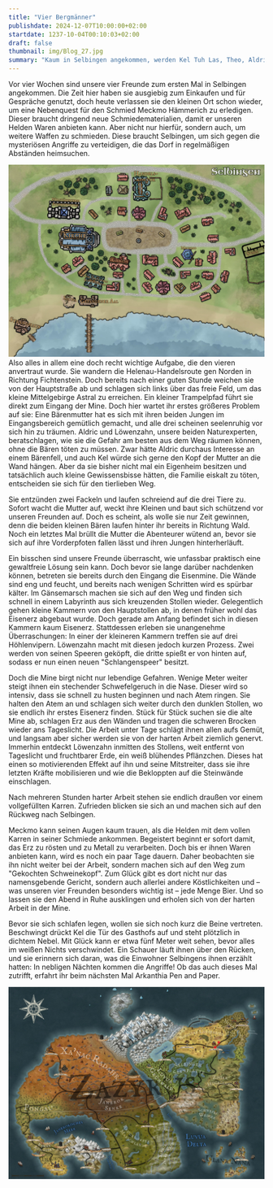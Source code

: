 ```yaml
---
title: "Vier Bergmänner"
publishdate: 2024-12-07T10:00:00+02:00
startdate: 1237-10-04T00:10:03+02:00
draft: false
thumbnail: img/Blog_27.jpg
summary: "Kaum in Selbingen angekommen, werden Kel Tuh Las, Theo, Aldric und Löwenzahn mit einer dringenden Mission betraut: Sie sollen Eisenerz aus einer verlassenen Mine beschaffen, um das Dorf gegen drohende Angriffe zu wappnen. Was zunächst wie ein klarer Auftrag erscheint, entpuppt sich schnell als gefährliche Prüfung. Doch die wahre Bedrohung wartet nicht in den Tiefen der Mine – sondern in Selbingen selbst. Was unsere Helden dort erwartet, erfahrt ihr hier:"
---
```

Vor vier Wochen sind unsere vier Freunde zum ersten Mal in Selbingen angekommen. Die Zeit hier haben sie ausgiebig zum Einkaufen und für Gespräche genutzt, doch heute verlassen sie den kleinen Ort schon wieder, um eine Nebenquest für den Schmied Meckmo Hämmerich zu erledigen. Dieser braucht dringend neue Schmiedematerialien, damit er unseren Helden Waren anbieten kann. Aber nicht nur hierfür, sondern auch, um weitere Waffen zu schmieden. Diese braucht Selbingen, um sich gegen die mysteriösen Angriffe zu verteidigen, die das Dorf in regelmäßigen Abständen heimsuchen.

<div class="img-max center">
  <img class="img-fluid" title="Karte Selbingen" alt="Karte Selbingen." src="./img/selbingen.jpg" />
</div>
Also alles in allem eine doch recht wichtige Aufgabe, die den vieren anvertraut wurde. Sie wandern die Helenau-Handelsroute gen Norden in Richtung Fichtenstein. Doch bereits nach einer guten Stunde weichen sie von der Hauptstraße ab und schlagen sich links über das freie Feld, um das kleine Mittelgebirge Astral zu erreichen. Ein kleiner Trampelpfad führt sie direkt zum Eingang der Mine. Doch hier wartet ihr erstes größeres Problem auf sie: Eine Bärenmutter hat es sich mit ihren beiden Jungen im Eingangsbereich gemütlich gemacht, und alle drei scheinen seelenruhig vor sich hin zu träumen. Aldric und Löwenzahn, unsere beiden Naturexperten, beratschlagen, wie sie die Gefahr am besten aus dem Weg räumen können, ohne die Bären töten zu müssen. Zwar hätte Aldric durchaus Interesse an einem Bärenfell, und auch Kel würde sich gerne den Kopf der Mutter an die Wand hängen. Aber da sie bisher nicht mal ein Eigenheim besitzen und tatsächlich auch kleine Gewissensbisse hätten, die Familie eiskalt zu töten, entscheiden sie sich für den tierlieben Weg.

Sie entzünden zwei Fackeln und laufen schreiend auf die drei Tiere zu. Sofort wacht die Mutter auf, weckt ihre Kleinen und baut sich schützend vor unseren Freunden auf. Doch es scheint, als wolle sie nur Zeit gewinnen, denn die beiden kleinen Bären laufen hinter ihr bereits in Richtung Wald. Noch ein letztes Mal brüllt die Mutter die Abenteurer wütend an, bevor sie sich auf ihre Vorderpfoten fallen lässt und ihren Jungen hinterherläuft.

Ein bisschen sind unsere Freunde überrascht, wie unfassbar praktisch eine gewaltfreie Lösung sein kann. Doch bevor sie lange darüber nachdenken können, betreten sie bereits durch den Eingang die Eisenmine. Die Wände sind eng und feucht, und bereits nach wenigen Schritten wird es spürbar kälter. Im Gänsemarsch machen sie sich auf den Weg und finden sich schnell in einem Labyrinth aus sich kreuzenden Stollen wieder. Gelegentlich gehen kleine Kammern von den Hauptstollen ab, in denen früher wohl das Eisenerz abgebaut wurde. Doch gerade am Anfang befindet sich in diesen Kammern kaum Eisenerz. Stattdessen erleben sie unangenehme Überraschungen: In einer der kleineren Kammern treffen sie auf drei Höhlenvipern. Löwenzahn macht mit diesen jedoch kurzen Prozess. Zwei werden von seinen Speeren geköpft, die dritte spießt er von hinten auf, sodass er nun einen neuen "Schlangenspeer" besitzt.

Doch die Mine birgt nicht nur lebendige Gefahren. Wenige Meter weiter steigt ihnen ein stechender Schwefelgeruch in die Nase. Dieser wird so intensiv, dass sie schnell zu husten beginnen und nach Atem ringen. Sie halten den Atem an und schlagen sich weiter durch den dunklen Stollen, wo sie endlich ihr erstes Eisenerz finden. Stück für Stück suchen sie die alte Mine ab, schlagen Erz aus den Wänden und tragen die schweren Brocken wieder ans Tageslicht. Die Arbeit unter Tage schlägt ihnen allen aufs Gemüt, und langsam aber sicher werden sie von der harten Arbeit ziemlich genervt. Immerhin entdeckt Löwenzahn inmitten des Stollens, weit entfernt von Tageslicht und fruchtbarer Erde, ein weiß blühendes Pflänzchen. Dieses hat einen so motivierenden Effekt auf ihn und seine Mitstreiter, dass sie ihre letzten Kräfte mobilisieren und wie die Bekloppten auf die Steinwände einschlagen.

Nach mehreren Stunden harter Arbeit stehen sie endlich draußen vor einem vollgefüllten Karren. Zufrieden blicken sie sich an und machen sich auf den Rückweg nach Selbingen.

Meckmo kann seinen Augen kaum trauen, als die Helden mit dem vollen Karren in seiner Schmiede ankommen. Begeistert beginnt er sofort damit, das Erz zu rösten und zu Metall zu verarbeiten. Doch bis er ihnen Waren anbieten kann, wird es noch ein paar Tage dauern. Daher beobachten sie ihn nicht weiter bei der Arbeit, sondern machen sich auf den Weg zum "Gekochten Schweinekopf". Zum Glück gibt es dort nicht nur das namensgebende Gericht, sondern auch allerlei andere Köstlichkeiten und – was unseren vier Freunden besonders wichtig ist – jede Menge Bier. Und so lassen sie den Abend in Ruhe ausklingen und erholen sich von der harten Arbeit in der Mine.

Bevor sie sich schlafen legen, wollen sie sich noch kurz die Beine vertreten. Beschwingt drückt Kel die Tür des Gasthofs auf und steht plötzlich in dichtem Nebel. Mit Glück kann er etwa fünf Meter weit sehen, bevor alles im weißen Nichts verschwindet. Ein Schauer läuft ihnen über den Rücken, und sie erinnern sich daran, was die Einwohner Selbingens ihnen erzählt hatten: In nebligen Nächten kommen die Angriffe! Ob das auch dieses Mal zutrifft, erfahrt ihr beim nächsten Mal Arkanthia Pen and Paper.
<div class="img-max center">
  <img class="img-fluid" title="Weltkarte Arkanthia" alt="Weltkarte Arkanthia." src="./img/Arkanthia_Full_Map_Selbingen_Mine.jpg" />
</div>
